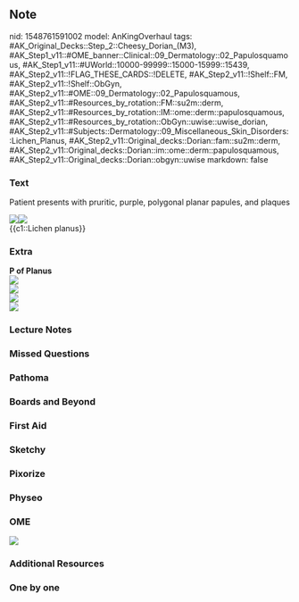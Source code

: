 ## Note
nid: 1548761591002
model: AnKingOverhaul
tags: #AK_Original_Decks::Step_2::Cheesy_Dorian_(M3), #AK_Step1_v11::#OME_banner::Clinical::09_Dermatology::02_Papulosquamous, #AK_Step1_v11::#UWorld::10000-99999::15000-15999::15439, #AK_Step2_v11::!FLAG_THESE_CARDS::!DELETE, #AK_Step2_v11::!Shelf::FM, #AK_Step2_v11::!Shelf::ObGyn, #AK_Step2_v11::#OME::09_Dermatology::02_Papulosquamous, #AK_Step2_v11::#Resources_by_rotation::FM::su2m::derm, #AK_Step2_v11::#Resources_by_rotation::IM::ome::derm::papulosquamous, #AK_Step2_v11::#Resources_by_rotation::ObGyn::uwise::uwise_dorian, #AK_Step2_v11::#Subjects::Dermatology::09_Miscellaneous_Skin_Disorders::Lichen_Planus, #AK_Step2_v11::Original_decks::Dorian::fam::su2m::derm, #AK_Step2_v11::Original_decks::Dorian::im::ome::derm::papulosquamous, #AK_Step2_v11::Original_decks::Dorian::obgyn::uwise
markdown: false

### Text
Patient presents with pruritic, purple, polygonal planar papules,
and plaques
<div><img src="paste-6980786439847937.jpg"><img src=
"paste-176192443383811.jpg"></div>
<div>
  {{c1::Lichen planus}}
</div>

### Extra
<div>
  <span style="font-weight: bold"><b>P of Planus</b></span>
</div>
<div>
  <span style="font-weight: bold"><b><img src=
  "dpg140006fa.png"></b></span>
</div>
<div>
  <span style="font-weight: bold"><b><img src=
  "paste-726669811777537.jpg"></b></span>
  <div>
    <span style="font-weight: bold"><b><img src=
    "msd.PNG"></b></span>
  </div>
  <div>
    <span style="font-weight: bold"><b><img src=
    "paste-2325600236732417.jpg"></b></span>
  </div>
</div>

### Lecture Notes


### Missed Questions


### Pathoma


### Boards and Beyond


### First Aid


### Sketchy


### Pixorize


### Physeo


### OME
<div class="ome-widget">
  <a href=
  "https://onlinemeded.org/spa/dermatology/papulosquamous/acquire?ref=anki">
  <img src="_OME_AnkiFlashcards_Lesson_4.png"></a>
</div>

### Additional Resources


### One by one

